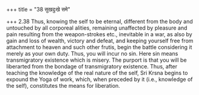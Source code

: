+++
title = "38 सुखदुःखे समे"

+++
2.38 Thus, knowing the self to be eternal, different from the body and
untouched by all corporeal alities, remaining unaffected by pleasure and
pain resulting from the weapon-strokes etc., inevitable in a war, as
also by gain and loss of wealth, victory and defeat, and keeping
yourself free from attachment to heaven and such other frutis, begin the
battle considering it merely as your own duty. Thus, you will incur no
sin. Here sin means transmigratory existence which is misery. The
purport is that you will be liberarted from the bondage of
transmigratory existence. Thus, after teaching the knowledge of the real
nature of the self, Sri Krsna begins to expound the Yoga of work, which,
when preceded by it (i.e., knowledge of the self), constitutes the means
for liberation.
